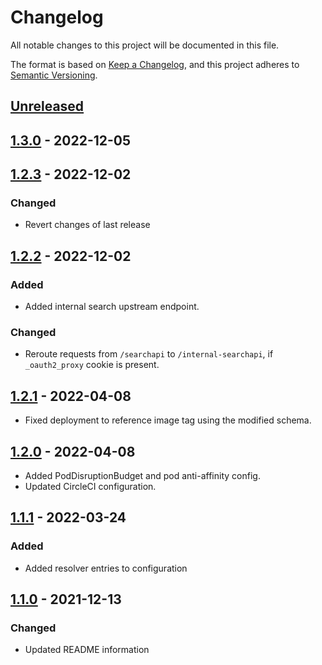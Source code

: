 # Changelog

All notable changes to this project will be documented in this file.

The format is based on [Keep a Changelog](https://keepachangelog.com/en/1.0.0/),
and this project adheres to [Semantic Versioning](https://semver.org/spec/v2.0.0.html).

## [Unreleased]

## [1.3.0] - 2022-12-05

## [1.2.3] - 2022-12-02

### Changed

- Revert changes of last release

## [1.2.2] - 2022-12-02

### Added

- Added internal search upstream endpoint.

### Changed

- Reroute requests from `/searchapi` to `/internal-searchapi`, if `_oauth2_proxy` cookie is present.

## [1.2.1] - 2022-04-08

- Fixed deployment to reference image tag using the modified schema.

## [1.2.0] - 2022-04-08

- Added PodDisruptionBudget and pod anti-affinity config.
- Updated CircleCI configuration.

## [1.1.1] - 2022-03-24

### Added

- Added resolver entries to configuration

## [1.1.0] - 2021-12-13

### Changed

- Updated README information

[Unreleased]: https://github.com/giantswarm/docs-proxy/compare/v1.3.0...HEAD
[1.3.0]: https://github.com/giantswarm/docs-proxy/compare/v1.2.3...v1.3.0
[1.2.3]: https://github.com/giantswarm/docs-proxy/compare/v1.2.2...v1.2.3
[1.2.2]: https://github.com/giantswarm/docs-proxy/compare/v1.2.1...v1.2.2
[1.2.1]: https://github.com/giantswarm/docs-proxy/compare/v1.2.0...v1.2.1
[1.2.0]: https://github.com/giantswarm/docs-proxy/compare/v1.1.1...v1.2.0
[1.1.1]: https://github.com/giantswarm/docs-proxy/compare/v1.1.0...v1.1.1
[1.1.0]: https://github.com/giantswarm/docs-proxy/releases/tag/v1.1.0
